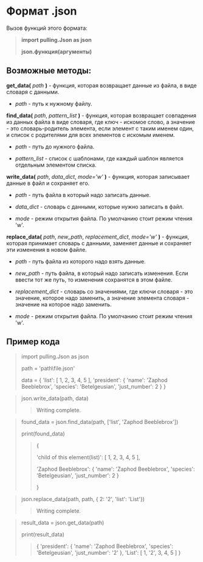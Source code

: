 # Формат .json
Вызов функций этого формата:

> **import pulling.Json as json**
>
> **json.функция(аргументы)**
## Возможные методы:
**get_data(** *path* **)** - функция, которая возвращает данные из файла, в виде словаря с данными.

 - *path* - путь к нужному файлу.


**find_data(** *path*, *pattern_list* **)** - функция, которая возвращает совпадения из данных файла в виде словаря, где ключ - искомое слово, а значение - это словарь-родитель элемента, если элемент с таким именем один, и список с родителями для всех элементов с искомым именем.

 - *path* - путь до нужного файла.

 - *pattern_list* - список с шаблонами, где каждый шаблон является отдельным элементом списка.


**write_data(** *path*, *data_dict*, *mode='w'* **)** - функция, которая записывает данные в файл и сохраняет его.

 - *path* - путь файла в который надо записать данные.

 - *data_dict* - словарь с данными, которые нужно записать в файл.

 - *mode* - режим открытия файла. По умолчанию стоит режим чтения 'w'.


**replace_data(** *path*, *new_path*, *replacement_dict*, *mode='w'* **)** - функция, которая принимает словарь с данными, заменяет данные и сохраняет эти изменения в новом файле.

 - *path* - путь файла из которого надо взять данные.

 - *new_path* - путь файла, в который надо записать изменения. Если ввести тот же путь, то изменения сохранятся в этом файле.

 - *replacement_dict* - словарь со значениями, где ключи словаря - это значение, которое надо заменить, а значение элемента словаря - значение на которое надо заменить.

 - *mode* - режим открытия файла. По умолчанию стоит режим чтения 'w'.
## Пример кода
> import pulling.Json as json
> 
> path = 'path\\file.json'
> 
> data = {
    'list': [ 1, 2, 3, 4, 5 ], 
    'president': { 'name': 'Zaphod Beeblebrox', 'species': 'Betelgeusian', 'just_number': 2 }
}

> json.write_data(path, data)
>> Writing complete.

> found_data = json.find_data(path, ['list', 'Zaphod Beeblebrox'])
> 
> print(found_data)
>> { 
>>
>> 'child of this element(list)': [ 1, 2, 3, 4, 5 ], 
>>
>> 'Zaphod Beeblebrox': { 'name': 'Zaphod Beeblebrox', 'species': 'Betelgeusian', 'just_number': 2 } 
>>
>> }

> json.replace_data(path, path, { 2: '2', 'list': 'List'})
>> Writing complete.

> result_data = json.get_data(path)
> 
> print(result_data)
>> { 'president': { 'name': 'Zaphod Beeblebrox', 'species': 'Betelgeusian', 'just_number': '2' }, 'List': [ 1, '2', 3, 4, 5 ] }
